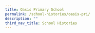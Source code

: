 ```yaml
---
title: Oasis Primary School
permalink: /school-histories/oasis-pri/
description: ""
third_nav_title: School Histories
---
```

